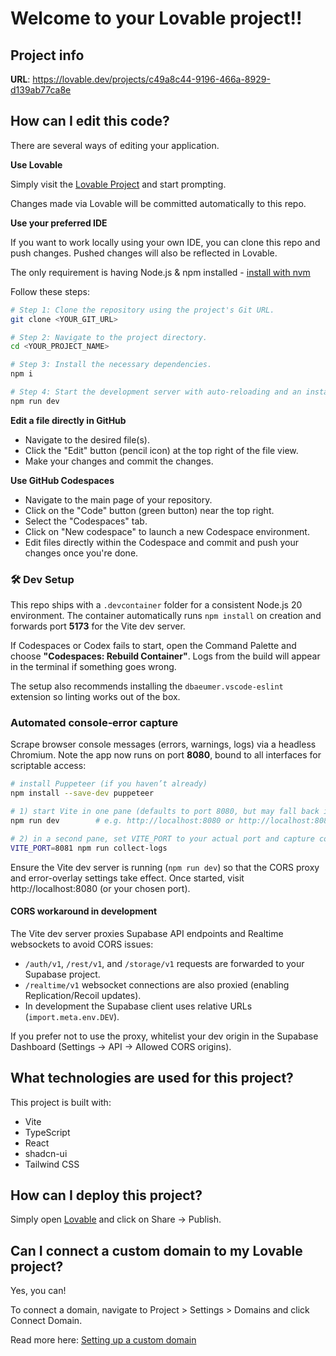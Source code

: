 # Welcome to your Lovable project!!

## Project info

**URL**: https://lovable.dev/projects/c49a8c44-9196-466a-8929-d139ab77ca8e

## How can I edit this code?

There are several ways of editing your application.

**Use Lovable**

Simply visit the [Lovable Project](https://lovable.dev/projects/c49a8c44-9196-466a-8929-d139ab77ca8e) and start prompting.

Changes made via Lovable will be committed automatically to this repo.

**Use your preferred IDE**

If you want to work locally using your own IDE, you can clone this repo and push changes. Pushed changes will also be reflected in Lovable.

The only requirement is having Node.js & npm installed - [install with nvm](https://github.com/nvm-sh/nvm#installing-and-updating)

Follow these steps:

```sh
# Step 1: Clone the repository using the project's Git URL.
git clone <YOUR_GIT_URL>

# Step 2: Navigate to the project directory.
cd <YOUR_PROJECT_NAME>

# Step 3: Install the necessary dependencies.
npm i

# Step 4: Start the development server with auto-reloading and an instant preview.
npm run dev
```

**Edit a file directly in GitHub**

- Navigate to the desired file(s).
- Click the "Edit" button (pencil icon) at the top right of the file view.
- Make your changes and commit the changes.

**Use GitHub Codespaces**

- Navigate to the main page of your repository.
- Click on the "Code" button (green button) near the top right.
- Select the "Codespaces" tab.
- Click on "New codespace" to launch a new Codespace environment.
- Edit files directly within the Codespace and commit and push your changes once you're done.

### 🛠 Dev Setup

This repo ships with a `.devcontainer` folder for a consistent Node.js 20 environment. The container automatically runs `npm install` on creation and forwards port **5173** for the Vite dev server.

If Codespaces or Codex fails to start, open the Command Palette and choose **"Codespaces: Rebuild Container"**. Logs from the build will appear in the terminal if something goes wrong.

The setup also recommends installing the `dbaeumer.vscode-eslint` extension so linting works out of the box.

### Automated console‑error capture

Scrape browser console messages (errors, warnings, logs) via a headless Chromium.  Note the app now runs on port **8080**, bound to all interfaces for scriptable access:

```bash
# install Puppeteer (if you haven’t already)
npm install --save-dev puppeteer

# 1) start Vite in one pane (defaults to port 8080, but may fall back if occupied)
npm run dev        # e.g. http://localhost:8080 or http://localhost:8081

# 2) in a second pane, set VITE_PORT to your actual port and capture console logs:
VITE_PORT=8081 npm run collect-logs
```

Ensure the Vite dev server is running (`npm run dev`) so that the CORS proxy and error-overlay settings take effect. Once started, visit http://localhost:8080 (or your chosen port).

#### CORS workaround in development

The Vite dev server proxies Supabase API endpoints and Realtime websockets to avoid CORS issues:

- `/auth/v1`, `/rest/v1`, and `/storage/v1` requests are forwarded to your Supabase project.
- `/realtime/v1` websocket connections are also proxied (enabling Replication/Recoil updates).
- In development the Supabase client uses relative URLs (`import.meta.env.DEV`).

If you prefer not to use the proxy, whitelist your dev origin in the Supabase Dashboard (Settings → API → Allowed CORS origins).

## What technologies are used for this project?

This project is built with:

- Vite
- TypeScript
- React
- shadcn-ui
- Tailwind CSS

## How can I deploy this project?

Simply open [Lovable](https://lovable.dev/projects/c49a8c44-9196-466a-8929-d139ab77ca8e) and click on Share -> Publish.

## Can I connect a custom domain to my Lovable project?

Yes, you can!

To connect a domain, navigate to Project > Settings > Domains and click Connect Domain.

Read more here: [Setting up a custom domain](https://docs.lovable.dev/tips-tricks/custom-domain#step-by-step-guide)

